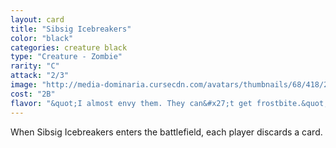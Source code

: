```yaml
---
layout: card
title: "Sibsig Icebreakers"
color: "black"
categories: creature black
type: "Creature - Zombie"
rarity: "C"
attack: "2/3"
image: "http://media-dominaria.cursecdn.com/avatars/thumbnails/68/418/200/283/635618483643075819.png"
cost: "2B"
flavor: "&quot;I almost envy them. They can&#x27;t get frostbite.&quot;"
---
```


When Sibsig Icebreakers enters the battlefield, each player discards a card.
